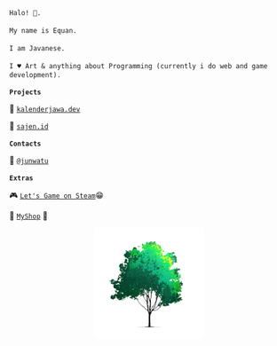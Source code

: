 
```
Halo! 👋.

My name is Equan. 

I am Javanese.

I ♥ Art & anything about Programming (currently i do web and game development).

```

**`Projects`**

🚀 [`kalenderjawa.dev`](https://kalenderjawa.dev)

🚀 [`sajen.id`](https://sajen.id)

**`Contacts`**

🎯 [`@junwatu`](https://twitter.com/junwatu)

**`Extras`**

🎮 [`Let's Game on Steam`](https://steamcommunity.com/id/pangurakan)😁

🛒 [`MyShop`](https://www.designbyhumans.com/shop/equan) 🙏


<p align="center">
  <img src="https://raw.githubusercontent.com/junwatu/junwatu/master/sajenid-tree.png">
</p>
